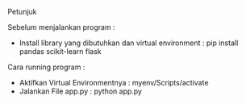 Petunjuk

Sebelum menjalankan program :
- Install library yang dibutuhkan dan virtual environment :
pip install pandas scikit-learn flask

Cara running program :
- Aktifkan Virtual Environmentnya :
myenv/Scripts/activate
- Jalankan File app.py :
python app.py
